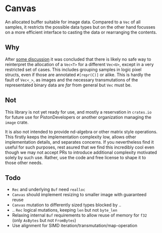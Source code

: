# Canvas

An allocated buffer suitable for image data. Compared to a `Vec` of all
samples, it restricts the possible data types but on the other hand focusses on
a more efficient interface to casting the data or rearranging the contents.

## Why

After [some discussion](https://github.com/PistonDevelopers/image/pull/885) it
was concluded that there is likely no safe way to reinterpret the allocation of
a `Vec<T>` for a different `Vec<U>`, except in a very restricted set of cases.
This includes grouping samples in logic pixel structs, even if those are
annotated `#[repr(C)]` or alike. This is hardly the fault of `Vec<_>`, as
images and the necessary transmutations of the representated binary data are
*far* from general but `Vec` must be.

## Not

This library is not yet ready for use, and mostly a reservation in `crates.io`
for future use for PistonDevelopers or another organization managing the
`image` crate.

It is also not intended to provide nd-algebra or other matrix style operations.
This firstly keeps the implementation complexity low, allows other
implementation details, and separates concerns. If you nevertheless find it
useful for such purposes, rest asured that we find this incredibly cool even
though we may not accept PRs to introduce additional complexity motivated
solely by such use. Rather, use the code and free license to shape it to those
other needs.

## Todo

* `Rec` and underlying `Buf` need `realloc`
* `Canvas` should implement resizing to smaller image with guaranteed reuse
* `Canvas` mutation to differently sized types blocked by ..
* .. `Rec` logical mutations, keeping `len` but not `byte_len`
* Relaxing internal `Buf` requirements to allow reuse of memory for `f32` (only
  `AsBytes` but not `FromBytes`)
* Use alignment for SIMD iteration/transmutation/map-operation

